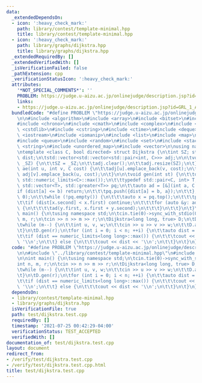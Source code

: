 ```yaml
---
data:
  _extendedDependsOn:
  - icon: ':heavy_check_mark:'
    path: library/contest/template-minimal.hpp
    title: library/contest/template-minimal.hpp
  - icon: ':heavy_check_mark:'
    path: library/graphs/dijkstra.hpp
    title: library/graphs/dijkstra.hpp
  _extendedRequiredBy: []
  _extendedVerifiedWith: []
  _isVerificationFailed: false
  _pathExtension: cpp
  _verificationStatusIcon: ':heavy_check_mark:'
  attributes:
    '*NOT_SPECIAL_COMMENTS*': ''
    PROBLEM: https://judge.u-aizu.ac.jp/onlinejudge/description.jsp?id=GRL_1_A
    links:
    - https://judge.u-aizu.ac.jp/onlinejudge/description.jsp?id=GRL_1_A
  bundledCode: "#define PROBLEM \"https://judge.u-aizu.ac.jp/onlinejudge/description.jsp?id=GRL_1_A\"\
    \n\n#include <algorithm>\n#include <array>\n#include <bitset>\n#include <cassert>\n\
    #include <chrono>\n#include <cmath>\n#include <complex>\n#include <cstdio>\n#include\
    \ <cstdlib>\n#include <cstring>\n#include <ctime>\n#include <deque>\n#include\
    \ <iostream>\n#include <iomanip>\n#include <list>\n#include <map>\n#include <numeric>\n\
    #include <queue>\n#include <random>\n#include <set>\n#include <stack>\n#include\
    \ <string>\n#include <unordered_map>\n#include <vector>\n\nusing namespace std;\n\
    \ntemplate <class C, bool directed> struct Dijkstra {\n\tint SZ; std::vector<C>\
    \ dist;\n\tstd::vector<std::vector<std::pair<int, C>>> adj;\n\n\tvoid init(int\
    \ _SZ) {\n\t\tSZ = _SZ;\n\t\tadj.clear();\n\t\tadj.resize(SZ);\n\t}\n\n\tvoid\
    \ ae(int u, int v, C cost) {\n\t\tadj[u].emplace_back(v, cost);\n\t\tif (!directed)\
    \ adj[v].emplace_back(u, cost);\n\t}\n\n\tvoid gen(int st) {\n\t\tdist = std::vector<C>(SZ,\
    \ std::numeric_limits<C>::max());\n\t\ttypedef std::pair<C, int> T;\n\t\tstd::priority_queue<T,\
    \ std::vector<T>, std::greater<T>> pq;\n\t\tauto ad = [&](int a, C b) {\n\t\t\t\
    if (dist[a] <= b) return;\n\t\t\tpq.push({dist[a] = b, a});\n\t\t};\n\t\tad(st,\
    \ 0);\n\t\twhile (!pq.empty()) {\n\t\t\tauto x = pq.top();\n\t\t\tpq.pop();\n\t\
    \t\tif (dist[x.second] < x.first) continue;\n\t\t\tfor (auto &y: adj[x.second])\
    \ {\n\t\t\t\tad(y.first, x.first + y.second);\n\t\t\t}\n\t\t}\n\t}\n};\n\nint\
    \ main() {\n\tusing namespace std;\n\tcin.tie(0)->sync_with_stdio(0);\n\tint n,\
    \ m, r;\n\tcin >> n >> m >> r;\n\tDijkstra<long long, true> D;\n\tD.init(n);\n\
    \twhile (m--) {\n\t\tint u, v, w;\n\t\tcin >> u >> v >> w;\n\t\tD.ae(u, v, w);\n\
    \t}\n\tD.gen(r);\n\tfor (int i = 0; i < n; ++i) {\n\t\tauto dist = D.dist[i];\n\
    \t\tif (dist == numeric_limits<long long>::max()) {\n\t\t\tcout << \"INF\" <<\
    \ '\\n';\n\t\t} else {\n\t\t\tcout << dist << '\\n';\n\t\t}\n\t}\n}\n"
  code: "#define PROBLEM \"https://judge.u-aizu.ac.jp/onlinejudge/description.jsp?id=GRL_1_A\"\
    \n\n#include \"../library/contest/template-minimal.hpp\"\n#include \"../library/graphs/dijkstra.hpp\"\
    \n\nint main() {\n\tusing namespace std;\n\tcin.tie(0)->sync_with_stdio(0);\n\t\
    int n, m, r;\n\tcin >> n >> m >> r;\n\tDijkstra<long long, true> D;\n\tD.init(n);\n\
    \twhile (m--) {\n\t\tint u, v, w;\n\t\tcin >> u >> v >> w;\n\t\tD.ae(u, v, w);\n\
    \t}\n\tD.gen(r);\n\tfor (int i = 0; i < n; ++i) {\n\t\tauto dist = D.dist[i];\n\
    \t\tif (dist == numeric_limits<long long>::max()) {\n\t\t\tcout << \"INF\" <<\
    \ '\\n';\n\t\t} else {\n\t\t\tcout << dist << '\\n';\n\t\t}\n\t}\n}\n"
  dependsOn:
  - library/contest/template-minimal.hpp
  - library/graphs/dijkstra.hpp
  isVerificationFile: true
  path: test/dijkstra.test.cpp
  requiredBy: []
  timestamp: '2021-07-25 00:42:29-04:00'
  verificationStatus: TEST_ACCEPTED
  verifiedWith: []
documentation_of: test/dijkstra.test.cpp
layout: document
redirect_from:
- /verify/test/dijkstra.test.cpp
- /verify/test/dijkstra.test.cpp.html
title: test/dijkstra.test.cpp
---
```


